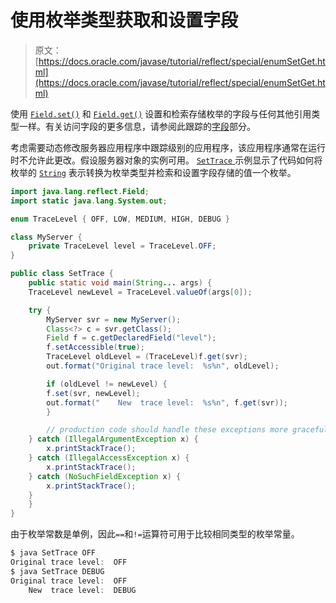 # 使用枚举类型获取和设置字段

> 原文： [https://docs.oracle.com/javase/tutorial/reflect/special/enumSetGet.html](https://docs.oracle.com/javase/tutorial/reflect/special/enumSetGet.html)

使用 [`Field.set()`](https://docs.oracle.com/javase/8/docs/api/java/lang/reflect/Field.html#set-java.lang.Object-java.lang.Object-) 和 [`Field.get()`](https://docs.oracle.com/javase/8/docs/api/java/lang/reflect/Field.html#get-java.lang.Object-) 设置和检索存储枚举的字段与任何其他引用类型一样。有关访问字段的更多信息，请参阅此跟踪的[字段](../member/field.html)部分。

考虑需要动态修改服务器应用程序中跟踪级别的应用程序，该应用程序通常在运行时不允许此更改。假设服务器对象的实例可用。 [``SetTrace`` ](example/SetTrace.java)示例显示了代码如何将枚举的 [`String`](https://docs.oracle.com/javase/8/docs/api/java/lang/String.html) 表示转换为枚举类型并检索和设置字段存储的值一个枚举。

```java
import java.lang.reflect.Field;
import static java.lang.System.out;

enum TraceLevel { OFF, LOW, MEDIUM, HIGH, DEBUG }

class MyServer {
    private TraceLevel level = TraceLevel.OFF;
}

public class SetTrace {
    public static void main(String... args) {
	TraceLevel newLevel = TraceLevel.valueOf(args[0]);

	try {
	    MyServer svr = new MyServer();
	    Class<?> c = svr.getClass();
	    Field f = c.getDeclaredField("level");
	    f.setAccessible(true);
	    TraceLevel oldLevel = (TraceLevel)f.get(svr);
	    out.format("Original trace level:  %s%n", oldLevel);

	    if (oldLevel != newLevel) {
 		f.set(svr, newLevel);
		out.format("    New  trace level:  %s%n", f.get(svr));
	    }

        // production code should handle these exceptions more gracefully
	} catch (IllegalArgumentException x) {
	    x.printStackTrace();
	} catch (IllegalAccessException x) {
	    x.printStackTrace();
	} catch (NoSuchFieldException x) {
	    x.printStackTrace();
	}
    }
}

```

由于枚举常数是单例，因此`==`和`!=`运算符可用于比较相同类型的枚举常量。

```java
$ java SetTrace OFF
Original trace level:  OFF
$ java SetTrace DEBUG
Original trace level:  OFF
    New  trace level:  DEBUG

```